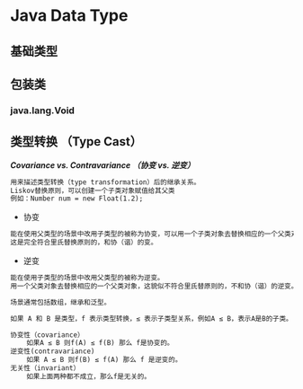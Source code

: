 # Java Data Type

## 基础类型

## 包装类

### java.lang.Void

## 类型转换 （Type Cast）
***Covariance vs. Contravariance （协变 vs. 逆变）***
```md
用来描述类型转换（type transformation）后的继承关系。
Liskov替换原则，可以创建一个子类对象赋值给其父类
例如：Number num = new Float(1.2);
```
* 协变
```md
能在使用父类型的场景中改用子类型的被称为协变，可以用一个子类对象去替换相应的一个父类对象，
这是完全符合里氏替换原则的，和协（谐）的变。
```
* 逆变
```md
能在使用子类型的场景中改用父类型的被称为逆变。
用一个父类对象去替换相应的一个父类对象，这貌似不符合里氏替原则的，不和协（谐）的逆变。
```
```md
场景通常包括数组，继承和泛型。
```
```md
如果 A 和 B 是类型，f 表示类型转换，≤ 表示子类型关系，例如A ≤ B，表示A是B的子类。

协变性（covariance）
	如果A ≤ B 则f(A) ≤ f(B) 那么 f是协变的。
逆变性(contravariance)
	如果 A ≤ B 则f(B) ≤ f(A) 那么 f 是逆变的。
无关性（invariant）
	如果上面两种都不成立，那么f是无关的。
```